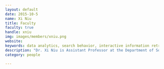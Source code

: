 ```yaml
---
layout: default
date: 2015-10-5
name: Xi Niu
title: Faculty
faculty: true
handle: xniu
img: images/members/xniu.png
website: 
keywords: data analytics, search behavior, interactive information retrieval, serendipity, recommender systems
description: "Dr. Xi Niu is Assistant Professor at the Department of Software and Information Systems. Before joining UNC Charlotte in 2015, Dr. Niu was an assistant professor at the School of Informatics and Computing at Indiana University (Indianapolis Campus).<p>Dr. Niu's research is in the intersection of data analytics, search behavior, interactive information retrieval.  Her recent projects include text mining for serendipitous recommendation, transaction log analysis of e-commerce websites, analyzing user-generated contents.  She has substantial experience in analyzing online user behavior to generate insights about user experience.  Her specialties include:</p><ul><li>Quantitative analysis of large-scale user behavior data</li><li>Transaction log analysis</li><li>Triangulation of quantitative and qualitative methods</li><li>Interactive information retrieval</li><li>She has published many refereed research papers in top journals and conferences. She has won several awards and grants from different sources.</li></ul>"
category: people

---
```

